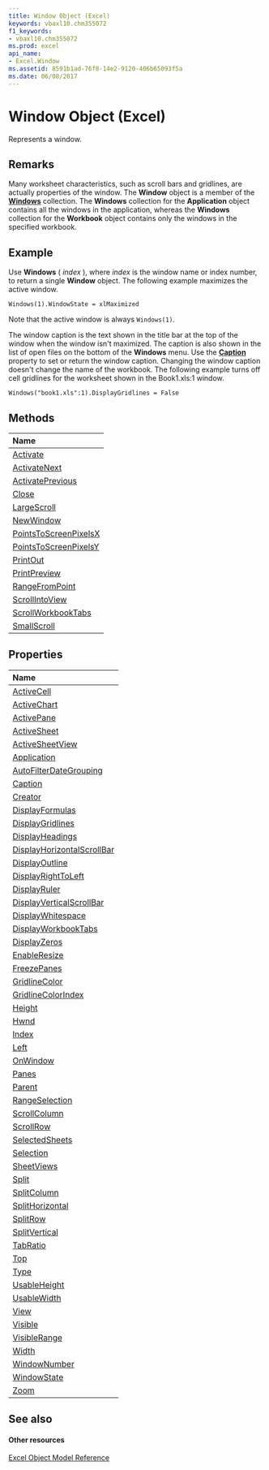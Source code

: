 ```yaml
---
title: Window Object (Excel)
keywords: vbaxl10.chm355072
f1_keywords:
- vbaxl10.chm355072
ms.prod: excel
api_name:
- Excel.Window
ms.assetid: 8591b1ad-76f8-14e2-9120-406b65093f5a
ms.date: 06/08/2017
---
```



# Window Object (Excel)

Represents a window.


## Remarks

 Many worksheet characteristics, such as scroll bars and gridlines, are actually properties of the window. The **Window** object is a member of the **[Windows](windows-object-excel.md)** collection. The **Windows** collection for the **Application** object contains all the windows in the application, whereas the **Windows** collection for the **Workbook** object contains only the windows in the specified workbook.


## Example

Use  **Windows** ( _index_ ), where _index_ is the window name or index number, to return a single **Window** object. The following example maximizes the active window.


```
Windows(1).WindowState = xlMaximized
```

Note that the active window is always  `Windows(1)`.

The window caption is the text shown in the title bar at the top of the window when the window isn't maximized. The caption is also shown in the list of open files on the bottom of the  **Windows** menu. Use the **[Caption](window-caption-property-excel.md)** property to set or return the window caption. Changing the window caption doesn't change the name of the workbook. The following example turns off cell gridlines for the worksheet shown in the Book1.xls:1 window.




```
Windows("book1.xls":1).DisplayGridlines = False
```


## Methods



|**Name**|
|:-----|
|[Activate](window-activate-method-excel.md)|
|[ActivateNext](window-activatenext-method-excel.md)|
|[ActivatePrevious](window-activateprevious-method-excel.md)|
|[Close](window-close-method-excel.md)|
|[LargeScroll](window-largescroll-method-excel.md)|
|[NewWindow](window-newwindow-method-excel.md)|
|[PointsToScreenPixelsX](window-pointstoscreenpixelsx-method-excel.md)|
|[PointsToScreenPixelsY](window-pointstoscreenpixelsy-method-excel.md)|
|[PrintOut](window-printout-method-excel.md)|
|[PrintPreview](window-printpreview-method-excel.md)|
|[RangeFromPoint](window-rangefrompoint-method-excel.md)|
|[ScrollIntoView](window-scrollintoview-method-excel.md)|
|[ScrollWorkbookTabs](window-scrollworkbooktabs-method-excel.md)|
|[SmallScroll](window-smallscroll-method-excel.md)|

## Properties



|**Name**|
|:-----|
|[ActiveCell](window-activecell-property-excel.md)|
|[ActiveChart](window-activechart-property-excel.md)|
|[ActivePane](window-activepane-property-excel.md)|
|[ActiveSheet](window-activesheet-property-excel.md)|
|[ActiveSheetView](window-activesheetview-property-excel.md)|
|[Application](window-application-property-excel.md)|
|[AutoFilterDateGrouping](window-autofilterdategrouping-property-excel.md)|
|[Caption](window-caption-property-excel.md)|
|[Creator](window-creator-property-excel.md)|
|[DisplayFormulas](window-displayformulas-property-excel.md)|
|[DisplayGridlines](window-displaygridlines-property-excel.md)|
|[DisplayHeadings](window-displayheadings-property-excel.md)|
|[DisplayHorizontalScrollBar](window-displayhorizontalscrollbar-property-excel.md)|
|[DisplayOutline](window-displayoutline-property-excel.md)|
|[DisplayRightToLeft](window-displayrighttoleft-property-excel.md)|
|[DisplayRuler](window-displayruler-property-excel.md)|
|[DisplayVerticalScrollBar](window-displayverticalscrollbar-property-excel.md)|
|[DisplayWhitespace](window-displaywhitespace-property-excel.md)|
|[DisplayWorkbookTabs](window-displayworkbooktabs-property-excel.md)|
|[DisplayZeros](window-displayzeros-property-excel.md)|
|[EnableResize](window-enableresize-property-excel.md)|
|[FreezePanes](window-freezepanes-property-excel.md)|
|[GridlineColor](window-gridlinecolor-property-excel.md)|
|[GridlineColorIndex](window-gridlinecolorindex-property-excel.md)|
|[Height](window-height-property-excel.md)|
|[Hwnd](window-hwnd-property-excel.md)|
|[Index](window-index-property-excel.md)|
|[Left](window-left-property-excel.md)|
|[OnWindow](window-onwindow-property-excel.md)|
|[Panes](window-panes-property-excel.md)|
|[Parent](window-parent-property-excel.md)|
|[RangeSelection](window-rangeselection-property-excel.md)|
|[ScrollColumn](window-scrollcolumn-property-excel.md)|
|[ScrollRow](window-scrollrow-property-excel.md)|
|[SelectedSheets](window-selectedsheets-property-excel.md)|
|[Selection](window-selection-property-excel.md)|
|[SheetViews](window-sheetviews-property-excel.md)|
|[Split](window-split-property-excel.md)|
|[SplitColumn](window-splitcolumn-property-excel.md)|
|[SplitHorizontal](window-splithorizontal-property-excel.md)|
|[SplitRow](window-splitrow-property-excel.md)|
|[SplitVertical](window-splitvertical-property-excel.md)|
|[TabRatio](window-tabratio-property-excel.md)|
|[Top](window-top-property-excel.md)|
|[Type](window-type-property-excel.md)|
|[UsableHeight](window-usableheight-property-excel.md)|
|[UsableWidth](window-usablewidth-property-excel.md)|
|[View](window-view-property-excel.md)|
|[Visible](window-visible-property-excel.md)|
|[VisibleRange](window-visiblerange-property-excel.md)|
|[Width](window-width-property-excel.md)|
|[WindowNumber](window-windownumber-property-excel.md)|
|[WindowState](window-windowstate-property-excel.md)|
|[Zoom](window-zoom-property-excel.md)|

## See also


#### Other resources


[Excel Object Model Reference](http://msdn.microsoft.com/library/11ea8598-8a20-92d5-f98b-0da04263bf2c%28Office.15%29.aspx)
